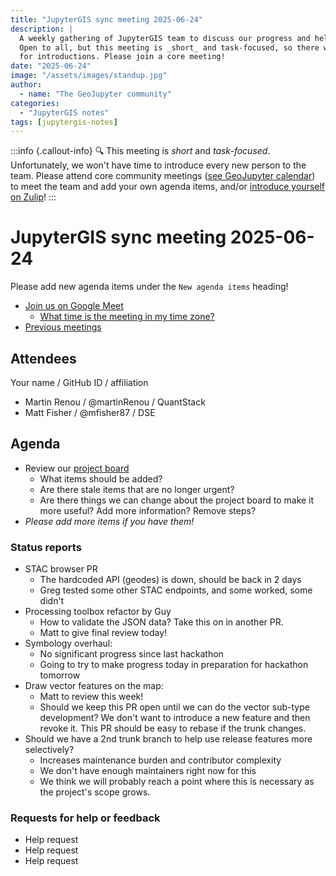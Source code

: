 ```yaml
---
title: "JupyterGIS sync meeting 2025-06-24"
description: |
  A weekly gathering of JupyterGIS team to discuss our progress and help each other out.
  Open to all, but this meeting is _short_ and task-focused, so there will not be time
  for introductions. Please join a core meeting!
date: "2025-06-24"
image: "/assets/images/standup.jpg"
author:
  - name: "The GeoJupyter community"
categories:
  - "JupyterGIS notes"
tags: [jupytergis-notes]
---
```


:::info {.callout-info}
:mag: This meeting is _short_ and _task-focused_. Unfortunately, we won't have time to
introduce every new person to the team. Please attend core community meetings ([see
GeoJupyter calendar](https://geojupyter.org/calendar)) to meet the team and add your own
agenda items, and/or
[introduce yourself on Zulip](https://jupyter.zulipchat.com/#narrow/channel/471314-geojupyter/topic/Welcome)!
:::

# JupyterGIS sync meeting 2025-06-24

Please add new agenda items under the `New agenda items` heading!

- [Join us on Google Meet](https://meet.google.com/zhk-vygf-gke)
  - [What time is the meeting in my time zone?](https://dateful.com/convert/utc?t=4pm)
- [Previous meetings](https://geojupyter.org/blog/#category=JupyterGIS%20notes)


## Attendees

Your name / GitHub ID / affiliation

* Martin Renou / @martinRenou / QuantStack
* Matt Fisher / @mfisher87 / DSE


## Agenda

* Review our [project board](https://github.com/orgs/geojupyter/projects/2)
  * What items should be added?
  * Are there stale items that are no longer urgent?
  * Are there things we can change about the project board to make it more useful? Add
    more information? Remove steps?
* _Please add more items if you have them!_


### Status reports

* STAC browser PR
    * The hardcoded API (geodes) is down, should be back in 2 days
    * Greg tested some other STAC endpoints, and some worked, some didn't
* Processing toolbox refactor by Guy
    * How to validate the JSON data? Take this on in another PR.
    * Matt to give final review today!
* Symbology overhaul:
    * No significant progress since last hackathon
    * Going to try to make progress today in preparation for hackathon tomorrow
* Draw vector features on the map:
    * Matt to review this week!
    * Should we keep this PR open until we can do the vector sub-type development? We don't want to introduce a new feature and then revoke it. This PR should be easy to rebase if the trunk changes.
* Should we have a 2nd trunk branch to help use release features more selectively?
    * Increases maintenance burden and contributor complexity
    * We don't have enough maintainers right now for this
    * We think we will probably reach a point where this is necessary as the project's scope grows.


### Requests for help or feedback

* Help request
* Help request
* Help request
